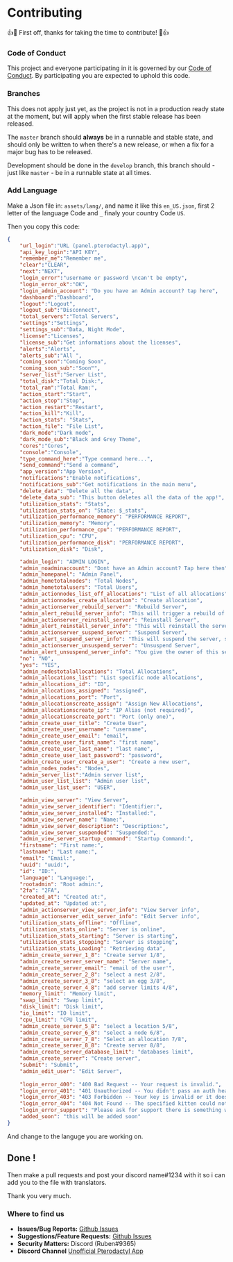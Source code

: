 # Contributing

👍🎉 First off, thanks for taking the time to contribute! 🎉👍

### Code of Conduct
This project and everyone participating in it is governed by our [Code of Conduct](https://github.com/rubentalstra/Pterodactyl-app/blob/master/CODE_OF_CONDUCT.md). By participating you are expected to uphold this code.

### Branches
This does not apply just yet, as the project is not in a production ready state at the moment, but will apply when the first stable release has been released.

The `master` branch should **always** be in a runnable and stable state, and should only be written to when there's a new release, or when a fix for a major bug has to be released.

Development should be done in the `develop` branch, this branch should - just like `master` - be in a runnable state at all times.

### Add Language

Make a Json file in: ```assets/lang/```, and name it like this ```en_US.json```, first 2 letter of the language Code and ```_``` finaly your country Code ```US```.

Then you copy this code:

```json
{
    "url_login":"URL (panel.pterodactyl.app)",
    "api_key_login":"API KEY",
    "remember_me":"Remember me",
    "clear":"CLEAR",
    "next":"NEXT",
    "login_error":"username or password \ncan't be empty",
    "login_error_ok":"OK",
    "login_admin_account": "Do you have an Admin account? tap here",
    "dashboard":"Dashboard",
    "logout":"Logout",
    "logout_sub":"Disconnect",
    "total_servers":"Total Servers",
    "settings":"Settings",
    "settings_sub":"Data, Night Mode",
    "license":"Licenses",
    "license_sub":"Get informations about the licenses",
    "alerts":"Alerts",
    "alerts_sub":"All ",
    "coming_soon":"Coming Soon",
    "coming_soon_sub":"Soon™️",
    "server_list":"Server List",
    "total_disk":"Total Disk:",
    "total_ram":"Total Ram:",
    "action_start":"Start",
    "action_stop":"Stop",
    "action_restart":"Restart",
    "action_kill":"Kill",
    "action_stats": "Stats",
    "action_file": "File List",
    "dark_mode":"Dark mode",
    "dark_mode_sub":"Black and Grey Theme",
    "cores":"Cores",
    "console":"Console",
    "type_command_here":"Type command here...",
    "send_command":"Send a command",
    "app_version":"App Version",
    "notifications":"Enable notifications",
    "notifications_sub":"Get notifications in the main menu",
    "delete_data": "Delete all the data",
    "delete_data_sub": "This button deletes all the data of the app!",
    "utilization_stats": "Stats",
    "utilization_stats_on": "State: $_stats",
    "utilization_performance_memory": "PERFORMANCE REPORT",
    "utilization_memory": "Memory",
    "utilization_performance_cpu": "PERFORMANCE REPORT",
    "utilization_cpu": "CPU",
    "utilization_performance_disk": "PERFORMANCE REPORT",
    "utilization_disk": "Disk",

    "admin_login": "ADMIN LOGIN",
    "admin_noadminaccount": "Dont have an Admin account? Tap here then",
    "admin_homepanel": "Admin Panel",
    "admin_hometotalnodes": "Total Nodes",
    "admin_hometotalusers": "Total Users",
    "admin_actionnodes_list_off_allocations": "List of all allocations",
    "admin_actionnodes_create_allocation": "Create allocation",
    "admin_actionserver_rebuild_server": "Rebuild Server",
    "admin_alert_rebuild_server_info": "This will trigger a rebuild of the server container when it next starts up. This is useful if you modified the server configuration file manually, or something just didn't work out correctly.",
    "admin_actionserver_reinstall_server": "Reinstall Server",
    "admin_alert_reinstall_server_info": "This will reinstall the server with the assigned pack and service scripts. Danger! This could overwrite server data.",
    "admin_actionserver_suspend_server": "Suspend Server",
    "admin_alert_suspend_server_info": "This will suspend the server, stop any running processes, and immediately block the user from being able to access their files or otherwise manage the server through the panel or API.",
    "admin_actionserver_unsuspend_server": "Unsuspend Server",
    "admin_alert_unsuspend_server_info": "You give the owner of this server his access back to his server do you want that?",
    "no": "NO",
    "yes": "YES",
    "admin_nodestotalallocations": "Total Allocations",
    "admin_allocations_list": "List specific node allocations",
    "admin_allocations_id": "ID",
    "admin_allocations_assigned": "assigned",
    "admin_allocations_port": "Port",
    "admin_allocationscreate_assign": "Assign New Allocations",
    "admin_allocationscreate_ip": "IP Alias (not required)",
    "admin_allocationscreate_port": "Port (only one)",
    "admin_create_user_title": "Create User",
    "admin_create_user_username": "username",
    "admin_create_user_email": "email",
    "admin_create_user_first_name": "first name",
    "admin_create_user_last_name": "last name",
    "admin_create_user_last_password": "password",
    "admin_create_user_create_a_user": "Create a new user",
    "admin_nodes_nodes": "Nodes",
    "admin_server_list":"Admin server list",
    "admin_user_list_list": "Admin user list",
    "admin_user_list_user": "USER",

    "admin_view_server": "View Server",
    "admin_view_server_identifier": "Identifier:", 
    "admin_view_server_installed": "Installed:", 
    "admin_view_server_name": "Name:",
    "admin_view_server_description": "Description:",
    "admin_view_server_suspended": "Suspended:",
    "admin_view_server_startup_command": "Startup Command:",
    "firstname": "First name:",
    "lastname": "Last name:",
    "email": "Email:",
    "uuid": "uuid:",
    "id": "ID:",
    "language": "Language:",
    "rootadmin": "Root admin:",
    "2fa": "2FA",
    "created_at": "Created at:",
    "updated_at": "Updated at:",
    "admin_actionserver_view_server_info": "View Server info",
    "admin_actionserver_edit_server_info": "Edit Server info",
    "utilization_stats_offline": "Offline",
    "utilization_stats_online": "Server is online",
    "utilization_stats_starting": "Server is starting",
    "utilization_stats_stopping": "Server is stopping",
    "utilization_stats_Loading": "Retrieving data",
    "admin_create_server_1_8": "Create server 1/8",
    "admin_create_server_server_name": "Server name", 
    "admin_create_server_email": "email of the user'", 
    "admin_create_server_2_8": "select a nest 2/8", 
    "admin_create_server_3_8": "select an egg 3/8", 
    "admin_create_server_4_8": "add server limits 4/8", 
    "memory_limit": "Memory limit", 
    "swap_limit": "Swap limit", 
    "disk_limit": "Disk limit", 
    "io_limit": "IO limit", 
    "cpu_limit": "CPU limit", 
    "admin_create_server_5_8": "select a location 5/8", 
    "admin_create_server_6_8": "select a node 6/8", 
    "admin_create_server_7_8": "Select an allocation 7/8", 
    "admin_create_server_8_8": "Create server 8/8", 
    "admin_create_server_database_limit": "databases limit", 
    "admin_create_server": "Create server", 
    "submit": "Submit",
    "admin_edit_user": "Edit Server",
    
    "login_error_400": "400 Bad Request -- Your request is invalid.",
    "login_error_401": "401 Unauthorized -- You didn't pass an auth header or it was missing the bearer.",
    "login_error_403": "403 Forbidden -- Your key is invalid or it doesn't have access to said endpoint.",
    "login_error_404": "404 Not Found -- The specified kitten could not be found.",
    "login_error_support": "Please ask for support there is something wrong, with the app or your panel.",
    "added_soon": "this will be added soon"
}
```
And change to the languge you are working on. 

## Done !


Then make a pull requests and post your discord name#1234 with it so i can add you to the file with translators. 

Thank you very much.

### Where to find us
- **Issues/Bug Reports:** [Github Issues](https://github.com/rubentalstra/Pterodactyl-app/issues)
- **Suggestions/Feature Requests:** [Github Issues](https://github.com/rubentalstra/Pterodactyl-app/issues)
- **Security Matters:** Discord (Ruben#9365)
- **Discord Channel** [Unofficial Pterodactyl App](https://discord.gg/gN8Jcd)
